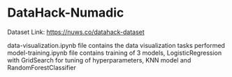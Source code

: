 # DataHack-Numadic
Dataset Link: https://nuws.co/datahack-dataset

data-visualization.ipynb file contains the data visualization tasks performed
model-training.ipynb file contains training of 3 models, LogisticRegression with GridSearch for tuning of hyperparameters, KNN model and RandomForestClassifier
